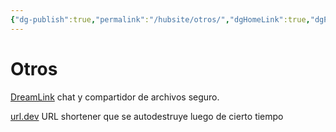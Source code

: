 ```yaml
---
{"dg-publish":true,"permalink":"/hubsite/otros/","dgHomeLink":true,"dgPassFrontmatter":false,"dgShowBacklinks":true,"dgShowLocalGraph":true,"dgShowInlineTitle":true}
---
```


# Otros

[DreamLink](https://www.dreamlink.cloud/chat)
chat y compartidor de archivos seguro.

[url.dev](https://url.dev/)
URL shortener que se autodestruye luego de cierto tiempo